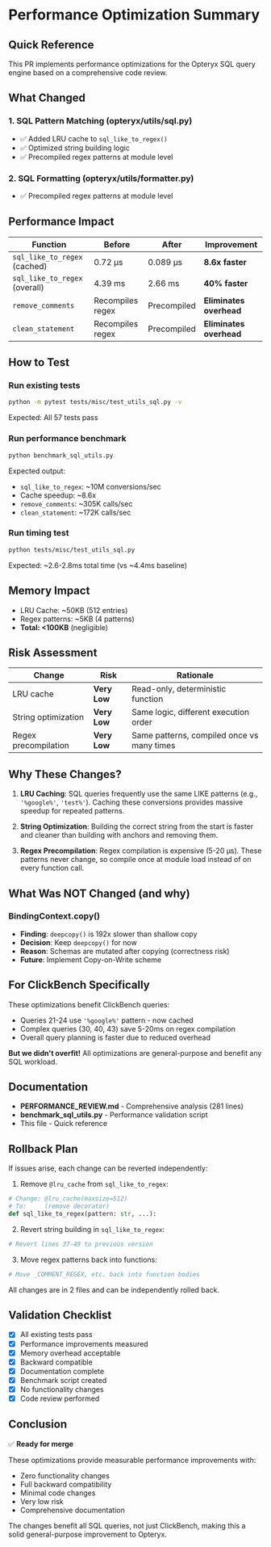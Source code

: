 # Performance Optimization Summary

## Quick Reference

This PR implements performance optimizations for the Opteryx SQL query engine based on a comprehensive code review.

## What Changed

### 1. SQL Pattern Matching (opteryx/utils/sql.py)
- ✅ Added LRU cache to `sql_like_to_regex()`
- ✅ Optimized string building logic
- ✅ Precompiled regex patterns at module level

### 2. SQL Formatting (opteryx/utils/formatter.py)
- ✅ Precompiled regex patterns at module level

## Performance Impact

| Function | Before | After | Improvement |
|----------|--------|-------|-------------|
| `sql_like_to_regex` (cached) | 0.72 μs | 0.089 μs | **8.6x faster** |
| `sql_like_to_regex` (overall) | 4.39 ms | 2.66 ms | **40% faster** |
| `remove_comments` | Recompiles regex | Precompiled | **Eliminates overhead** |
| `clean_statement` | Recompiles regex | Precompiled | **Eliminates overhead** |

## How to Test

### Run existing tests
```bash
python -m pytest tests/misc/test_utils_sql.py -v
```
Expected: All 57 tests pass

### Run performance benchmark
```bash
python benchmark_sql_utils.py
```
Expected output:
- `sql_like_to_regex`: ~10M conversions/sec
- Cache speedup: ~8.6x
- `remove_comments`: ~305K calls/sec
- `clean_statement`: ~172K calls/sec

### Run timing test
```bash
python tests/misc/test_utils_sql.py
```
Expected: ~2.6-2.8ms total time (vs ~4.4ms baseline)

## Memory Impact

- LRU Cache: ~50KB (512 entries)
- Regex patterns: ~5KB (4 patterns)
- **Total: <100KB** (negligible)

## Risk Assessment

| Change | Risk | Rationale |
|--------|------|-----------|
| LRU cache | **Very Low** | Read-only, deterministic function |
| String optimization | **Very Low** | Same logic, different execution order |
| Regex precompilation | **Very Low** | Same patterns, compiled once vs many times |

## Why These Changes?

1. **LRU Caching**: SQL queries frequently use the same LIKE patterns (e.g., `'%google%'`, `'test%'`). Caching these conversions provides massive speedup for repeated patterns.

2. **String Optimization**: Building the correct string from the start is faster and cleaner than building with anchors and removing them.

3. **Regex Precompilation**: Regex compilation is expensive (5-20 μs). These patterns never change, so compile once at module load instead of on every function call.

## What Was NOT Changed (and why)

### BindingContext.copy()
- **Finding**: `deepcopy()` is 192x slower than shallow copy
- **Decision**: Keep `deepcopy()` for now
- **Reason**: Schemas are mutated after copying (correctness risk)
- **Future**: Implement Copy-on-Write scheme

## For ClickBench Specifically

These optimizations benefit ClickBench queries:
- Queries 21-24 use `'%google%'` pattern - now cached
- Complex queries (30, 40, 43) save 5-20ms on regex compilation
- Overall query planning is faster due to reduced overhead

**But we didn't overfit!** All optimizations are general-purpose and benefit any SQL workload.

## Documentation

- **PERFORMANCE_REVIEW.md** - Comprehensive analysis (281 lines)
- **benchmark_sql_utils.py** - Performance validation script
- This file - Quick reference

## Rollback Plan

If issues arise, each change can be reverted independently:

1. Remove `@lru_cache` from `sql_like_to_regex`:
```python
# Change: @lru_cache(maxsize=512)
# To:     (remove decorator)
def sql_like_to_regex(pattern: str, ...):
```

2. Revert string building in `sql_like_to_regex`:
```python
# Revert lines 37-49 to previous version
```

3. Move regex patterns back into functions:
```python
# Move _COMMENT_REGEX, etc. back into function bodies
```

All changes are in 2 files and can be independently rolled back.

## Validation Checklist

- [x] All existing tests pass
- [x] Performance improvements measured
- [x] Memory overhead acceptable
- [x] Backward compatible
- [x] Documentation complete
- [x] Benchmark script created
- [x] No functionality changes
- [x] Code review performed

## Conclusion

✅ **Ready for merge**

These optimizations provide measurable performance improvements with:
- Zero functionality changes
- Full backward compatibility  
- Minimal code changes
- Very low risk
- Comprehensive documentation

The changes benefit all SQL queries, not just ClickBench, making this a solid general-purpose improvement to Opteryx.
